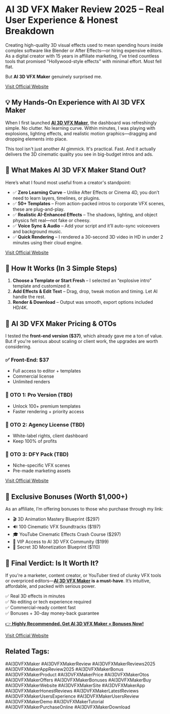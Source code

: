 # AI 3D VFX Maker Review 2025 – Real User Experience & Honest Breakdown

Creating high-quality 3D visual effects used to mean spending hours inside complex software like Blender or After Effects—or hiring expensive editors. As a digital creator with 15 years in affiliate marketing, I’ve tried countless tools that promised "Hollywood-style effects" with minimal effort. Most fell flat.

But **AI 3D VFX Maker** genuinely surprised me.

[Visit Official Website](https://makreview.com/ai-3d-vfx-maker-review/)

## 💡 My Hands-On Experience with AI 3D VFX Maker

When I first launched [**AI 3D VFX Maker**](https://makreview.com/ai-3d-vfx-maker-review/), the dashboard was refreshingly simple. No clutter. No learning curve. Within minutes, I was playing with explosions, lighting effects, and realistic motion graphics—dragging and dropping elements into place.

This tool isn't just another AI gimmick. It's practical. Fast. And it actually delivers the 3D cinematic quality you see in big-budget intros and ads.



## 🧩 What Makes AI 3D VFX Maker Stand Out?

Here’s what I found most useful from a creator's standpoint:

- ✅ **Zero Learning Curve** – Unlike After Effects or Cinema 4D, you don’t need to learn layers, timelines, or plugins.
- ✅ **50+ Templates** – From action-packed intros to corporate VFX scenes, these are plug-and-play.
- ✅ **Realistic AI-Enhanced Effects** – The shadows, lighting, and object physics felt real—not fake or cheesy.
- ✅ **Voice Sync & Audio** – Add your script and it’ll auto-sync voiceovers and background music.
- ✅ **Quick Rendering** – I rendered a 30-second 3D video in HD in under 2 minutes using their cloud engine.

[Visit Official Website](https://makreview.com/ai-3d-vfx-maker-review/)

## 🎥 How It Works (In 3 Simple Steps)

1. **Choose a Template or Start Fresh** – I selected an “explosive intro” template and customized it.
2. **Add Effects & Edit Text** – Drag, drop, tweak motion and timing. Let AI handle the rest.
3. **Render & Download** – Output was smooth, export options included HD/4K.



## 💸 AI 3D VFX Maker Pricing & OTOs

I tested the **front-end version ($37)**, which already gave me a ton of value. But if you're serious about scaling or client work, the upgrades are worth considering.

### ✅ Front-End: $37
- Full access to editor + templates
- Commercial license
- Unlimited renders

### 🚀 OTO 1: Pro Version (TBD)
- Unlock 100+ premium templates
- Faster rendering + priority access

### 🚀 OTO 2: Agency License (TBD)
- White-label rights, client dashboard
- Keep 100% of profits

### 🚀 OTO 3: DFY Pack (TBD)
- Niche-specific VFX scenes
- Pre-made marketing assets

[Visit Official Website](https://makreview.com/ai-3d-vfx-maker-review/)

## 🎁 Exclusive Bonuses (Worth $1,000+)

As an affiliate, I’m offering bonuses to those who purchase through my link:

- 🎬 3D Animation Mastery Blueprint ($297)
- 🔊 100 Cinematic VFX Soundtracks ($197)
- 🎓 YouTube Cinematic Effects Crash Course ($297)
- 👥 VIP Access to AI 3D VFX Community ($199)
- 💼 Secret 3D Monetization Blueprint ($110)



## 🙌 Final Verdict: Is It Worth It?

If you're a marketer, content creator, or YouTuber tired of clunky VFX tools or overpriced editors—**[**AI 3D VFX Maker**](https://makreview.com/ai-3d-vfx-maker-review/) is a must-have**. It’s intuitive, affordable, and packed with serious power.

✅ Real 3D effects in minutes  
✅ No editing or tech experience required  
✅ Commercial-ready content fast  
✅ Bonuses + 30-day money-back guarantee  

[👉 **Highly Recommended. Get AI 3D VFX Maker + Bonuses Now!**](https://makreview.com/ai-3d-vfx-maker-review/)

[Visit Official Website](https://makreview.com/ai-3d-vfx-maker-review/)

## Related Tags:
#AI3DVFXMaker #AI3DVFXMakerReview #AI3DVFXMakerReviews2025 #AI3DVFXMakerAppReview2025 #AI3DVFXMakerBonus #AI3DVFXMakerProduct #AI3DVFXMakerPrice #AI3DVFXMakerOtos #AI3DVFXMakerOffers #AI3DVFXMakerBonuses #AI3DVFXMakerBuy #AI3DVFXMakerWebsite #AI3DVFXMakerSite #AI3DVFXMakerApp #AI3DVFXMakerHonestReviews #AI3DVFXMakerLatestReviews #AI3DVFXMakerUsersExperience #AI3DVFXMakerUsersReview #AI3DVFXMakerDemo #AI3DVFXMakerTutorial #AI3DVFXMakerPurchaseOnline #AI3DVFXMakerDownload

